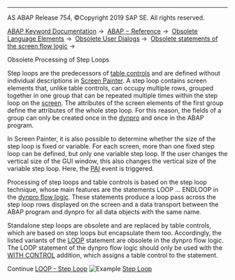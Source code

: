   

* * *

AS ABAP Release 754, ©Copyright 2019 SAP SE. All rights reserved.

[ABAP Keyword Documentation](javascript:call_link\('abenabap.htm'\)) →  [ABAP − Reference](javascript:call_link\('abenabap_reference.htm'\)) →  [Obsolete Language Elements](javascript:call_link\('abenabap_obsolete.htm'\)) →  [Obsolete User Dialogs](javascript:call_link\('abengui_obsolete.htm'\)) →  [Obsolete statements of the screen flow logic](javascript:call_link\('abendynpro_obsolet.htm'\)) → 

Obsolete Processing of Step Loops

Step loops are the predecessors of [table controls](javascript:call_link\('abentable_control_glosry.htm'\) "Glossary Entry") and are defined without individual descriptions in [Screen Painter](javascript:call_link\('abenscreen_painter_glosry.htm'\) "Glossary Entry"). A step loop contains screen elements that, unlike table controls, can occupy multiple rows, grouped together in one group that can be repeated multiple times within the step loop on the [screen](javascript:call_link\('abenscreen_glosry.htm'\) "Glossary Entry"). The attributes of the screen elements of the first group define the attributes of the whole step loop. For this reason, the fields of a group can only be created once in the [dynpro](javascript:call_link\('abendynpro_glosry.htm'\) "Glossary Entry") and once in the ABAP program.

In Screen Painter, it is also possible to determine whether the size of the step loop is fixed or variable. For each screen, more than one fixed step loop can be defined, but only one variable step loop. If the user changes the vertical size of the GUI window, this also changes the vertical size of the variable step loop. Here, the [PAI](javascript:call_link\('abenpai_glosry.htm'\) "Glossary Entry") event is triggered.

Processing of step loops and table controls is based on the step loop technique, whose main features are the statements LOOP ... ENDLOOP in the [dynpro flow logic](javascript:call_link\('abendynpro_flow_logic_glosry.htm'\) "Glossary Entry"). These statements produce a loop pass across the step loop rows displayed on the screen and a data transport between the ABAP program and dynpro for all data objects with the same name.

Standalone step loops are obsolete and are replaced by table controls, which are based on step loops but encapsulate them too. Accordingly, the listed variants of the [LOOP](javascript:call_link\('dynploop_obsolete.htm'\)) statement are obsolete in the dynpro flow logic. The LOOP statement of the dynpro flow logic should only be used with the [WITH CONTROL](javascript:call_link\('dynploop.htm'\)) addition, which assigns a table control to the statement.

Continue
[LOOP - Step Loop](javascript:call_link\('dynploop_obsolete.htm'\))
![Example](exa.gif "Example") [Step Loop](javascript:call_link\('abensteploop_abexa.htm'\))